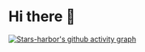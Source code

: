 # Hi there 👋
[![Stars-harbor's github activity graph](https://github-readme-activity-graph.vercel.app/graph?username=Stars-harbor&theme=github)](https://github.com/ashutosh00710/github-readme-activity-graph)
